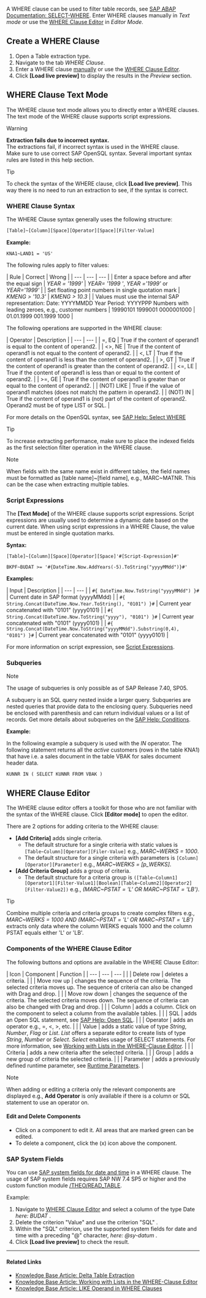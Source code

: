 A WHERE clause can be used to filter table records, see [SAP ABAP Documentation: SELECT-WHERE](https://help.sap.com/doc/abapdocu_750_index_htm/7.50/en-us/abapwhere.htm). Enter WHERE clauses manually in *Text mode* or use the [WHERE Clause Editor](#where-clause-editor) in *Editor Mode*.

## Create a WHERE Clause

1. Open a Table extraction type.
1. Navigate to the tab *WHERE Clause*.
1. Enter a WHERE clause [manually](#where-clause-text-mode) or use the [WHERE Clause Editor](#where-clause-editor).
1. Click **[Load live preview]** to display the results in the *Preview* section.

## WHERE Clause Text Mode

The WHERE clause text mode allows you to directly enter a WHERE clauses. The text mode of the WHERE clause supports script expressions.

Warning

**Extraction fails due to incorrect syntax.**\
The extractions fail, if incorrect syntax is used in the WHERE clause.\
Make sure to use correct SAP OpenSQL syntax. Several important syntax rules are listed in this help section.

Tip

To check the syntax of the WHERE clause, click **[Load live preview]**. This way there is no need to run an extraction to see, if the syntax is correct.

### WHERE Clause Syntax

The WHERE Clause syntax generally uses the following structure:

```bash
[Table]~[Column][Space][Operator][Space][Filter-Value]

```

**Example:**

```text
KNA1~LAND1 = 'US'

```

The following rules apply to filter values:

| Rule | Correct | Wrong | | --- | --- | --- | | Enter a space before and after the equal sign | *YEAR = '1999'* | *YEAR= '1999 '*, *YEAR ='1999'* or *YEAR='1999'* | | Set floating point numbers in single quotation mark | *KMENG > '10.3'* | *KMENG > 10.3* | | Values must use the internal SAP representation: Date: YYYYMMDD Year Period: YYYYPPP Numbers with leading zeroes, e.g., customer numbers | 19990101 1999001 0000001000 | 01.01.1999 001.1999 1000 |

The following operations are supported in the WHERE clause:

| Operator | Description | | --- | --- | | =, EQ | True if the content of operand1 is equal to the content of operand2. | | \<>, NE | True if the content of operand1 is not equal to the content of operand2. | | \<, LT | True if the content of operand1 is less than the content of operand2. | | >, GT | True if the content of operand1 is greater than the content of operand2. | | \<=, LE | True if the content of operand1 is less than or equal to the content of operand2. | | >=, GE | True if the content of operand1 is greater than or equal to the content of operand2. | | (NOT) LIKE | True if the value of operand1 matches (does not match) the pattern in operand2. | | (NOT) IN | True if the content of operand1 is (not) part of the content of operand2. Operand2 must be of type LIST or SQL. |

For more details on the OpenSQL syntax, see [SAP Help: Select WHERE](https://help.sap.com/doc/abapdocu_752_index_htm/7.52/en-US/abapwhere.htm?file=abapwhere.htm)

Tip

To increase extracting performance, make sure to place the indexed fields as the first selection filter operation in the WHERE clause.

Note

When fields with the same name exist in different tables, the field names must be formatted as [table name]~[field name], e.g., MARC~MATNR. This can be the case when extracting multiple tables.

### Script Expressions

The **[Text Mode]** of the WHERE clause supports script expressions. Script expressions are usually used to determine a dynamic date based on the current date. When using script expressions in a WHERE Clause, the value must be entered in single quotation marks.

**Syntax:**

```text
[Table]~[Column][Space][Operator][Space]'#[Script-Expression]#'

```

`BKPF~BUDAT >= '#{DateTime.Now.AddYears(-5).ToString("yyyyMMdd")}#'`

**Examples:**

| Input | Description | | --- | --- | | `#{ DateTime.Now.ToString("yyyyMMdd") }#` | Current date in SAP format (yyyyMMdd) | | `#{ String.Concat(DateTime.Now.Year.ToString(), "0101") }#` | Current year concatenated with "0101" (yyyy0101) | | `#{ String.Concat(DateTime.Now.ToString("yyyy"), "0101") }#` | Current year concatenated with "0101" (yyyy0101) | | `#{ String.Concat(DateTime.Now.ToString("yyyyMMdd").Substring(0,4), "0101") }#` | Current year concatenated with "0101" (yyyy0101) |

For more information on script expression, see [Script Expressions](../../parameters/script-expressions/).

### Subqueries

Note

The usage of subqueries is only possible as of SAP Release 7.40, SP05.

A subquery is an SQL query nested inside a larger query. Subqueries are nested queries that provide data to the enclosing query. Subqueries need be enclosed with parenthesis and can return individual values or a list of records. Get more details about subqueries on the [SAP Help: Conditions](https://help.sap.com/doc/abapdocu_752_index_htm/7.52/en-US/abenwhere_logexp_in_subquery.htm).

**Example:**

In the following example a subquery is used with the *IN* operator. The following statement returns all the *active* customers (rows in the table KNA1) that have i.e. a sales document in the table VBAK for sales document header data.

```text
KUNNR IN ( SELECT KUNNR FROM VBAK )

```

## WHERE Clause Editor

The WHERE clause editor offers a toolkit for those who are not familiar with the syntax of the WHERE clause. Click **[Editor mode]** to open the editor.

There are 2 options for adding criteria to the WHERE clause:

- **[Add Criteria]** adds single criteria.
  - The default structure for a single criteria with static values is `[Table~Column][Operator][Filer-Value]` e.g., *MARC~WERKS = 1000*.
  - The default structure for a single criteria with parameters is `[Column][Operator][Parameter]` e.g., *MARC~WERKS = [p_WERKS]*.
- **[Add Criteria Group]** adds a group of criteria.
  - The default structure for a criteria group is `([Table~Column1][Operator1][Filter-Value1][Boolean][Table~Column2][Operator2][Filter-Value2])` e.g., *(MARC~PSTAT = 'L' OR MARC~PSTAT = 'LB')*.

Tip

Combine multiple criteria and criteria groups to create complex filters e.g., *MARC~WERKS = 1000 AND (MARC~PSTAT = 'L' OR MARC~PSTAT = 'LB')* extracts only data where the column WERKS equals 1000 and the column PSTAT equals either 'L' or 'LB'.

### Components of the WHERE Clause Editor

The following buttons and options are available in the WHERE Clause Editor:

| Icon | Component | Function | | --- | --- | --- | | | Delete row | deletes a criteria. | | | Move row up | changes the sequence of the criteria. The selected criteria moves up. The sequence of criteria can also be changed with Drag and drop. | | | Move row down | changes the sequence of the criteria. The selected criteria moves down. The sequence of criteria can also be changed with Drag and drop. | | | Column | adds a column. Click on the component to select a column from the available tables. | | | SQL | adds an Open SQL statement, see [SAP Help: Open SQL](https://help.sap.com/doc/abapdocu_750_index_htm/7.50/en-us/abenopensql.htm). | | | Operator | adds an operator e.g., =, \<, >, etc. | | | Value | adds a static value of type *String*, *Number*, *Flag* or *List*. *List* offers a separate editor to create lists of type *String*, *Number* or *Select*. *Select* enables usage of SELECT statements. For more information, see [Working with Lists in the WHERE-Clause Editor](../../../knowledge-base/where-clause-editor-lists/). | | | Criteria | adds a new criteria after the selected criteria. | | | Group | adds a new group of criteria the selected criteria. | | | Parameter | adds a previously defined runtime parameter, see [Runtime Parameters](../edit-runtime-parameters/). |

Note

When adding or editing a criteria only the relevant components are displayed e.g., **Add Operator** is only available if there is a column or SQL statement to use an operator on.

#### Edit and Delete Components

- Click on a component to edit it. All areas that are marked green can be edited.
- To delete a component, click the (x) icon above the component.

### SAP System Fields

You can use [SAP system fields for date and time](https://help.sap.com/doc/abapdocu_751_index_htm/7.51/en-US/abentime_system_fields.htm) in a WHERE clause. The usage of SAP system fields requires SAP NW 7.4 SP5 or higher and the custom function module [/THEO/READ_TABLE](../../setup-in-sap/custom-function-module-for-table-extraction/#installation-of-theoread_table).

Example:

1. Navigate to [WHERE Clause Editor](#where-clause-editor) and select a column of the type Date *here: BUDAT* .
1. Delete the criterion "Value" and use the criterion "SQL" .
1. Within the "SQL" criterion, use the supported system fields for date and time with a preceding "@" character, *here: @sy-datum* .
1. Click **[Load live preview]** to check the result.

______________________________________________________________________

#### Related Links

- [Knowledge Base Article: Delta Table Extraction](../../../knowledge-base/delta-table-extraction/)
- [Knowledge Base Article: Working with Lists in the WHERE-Clause Editor](../../../knowledge-base/where-clause-editor-lists/)
- [Knowledge Base Article: LIKE Operand in WHERE Clauses](../../../knowledge-base/like-operand-where-clause/)
